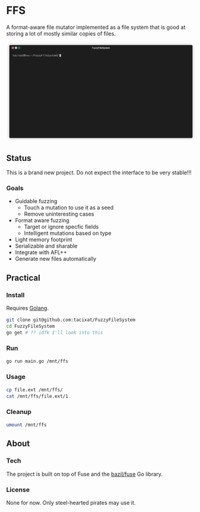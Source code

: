 # FFS

A format-aware file mutator implemented as a file system that is good at storing a lot of mostly similar copies of files.

![DEMO](demo.gif)

## Status

This is a brand new project. Do not expect the interface to be very stable!!!

### Goals

* Guidable fuzzing
  - Touch a mutation to use it as a seed
  - Remove uninteresting cases
* Format aware fuzzing
  - Target or ignore specfic fields
  - Intelligent mutations based on type
* Light memory footprint
* Serializable and sharable
* Integrate with AFL++
* Generate new files automatically

## Practical

### Install

Requires [Golang](https://golang.org/dl/).

```bash
git clone git@github.com:tacixat/FuzzyFileSystem
cd FuzzyFileSystem
go get # ?? idfk I'll look into this
```

### Run

```bash
go run main.go /mnt/ffs
```

### Usage

```bash
cp file.ext /mnt/ffs/
cat /mnt/ffs/file.ext/1
```

### Cleanup

```bash
umount /mnt/ffs
```

## About

### Tech

The project is built on top of Fuse and the [bazil/fuse](https://github.com/bazil/fuse) Go library.

### License

None for now. Only steel-hearted pirates may use it.
